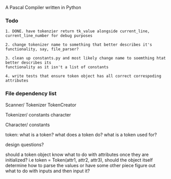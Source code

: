 A Pascal Compiler written in Python


### Todo

    1. DONE. have tokenzier return tk_value alongside current_line, current_line_number for debug purposes

    2. change tokenizer name to something that better describes it's functionality, say, file_parser?

    3. clean up constants.py and most likely change name to soemthing htat better describes its 
    functionality as it isn't a list of constants 

    4. write tests that ensure token object has all correct correspoding attributes 

### File dependency list

Scanner/
    Tokenizer
    TokenCreator

Tokenizer/
    constants 
    character

Character/
    constants


token: 
what is a token?
what does a token do? 
what is a token used for?


design questions?

should a token object know what to do with attributes once they are initialized?
i.e token = Token(attr1, attr2, attr3), should the object itself determine how
to parse the values or have some other piece figure out what to do with inputs 
and then input it?


